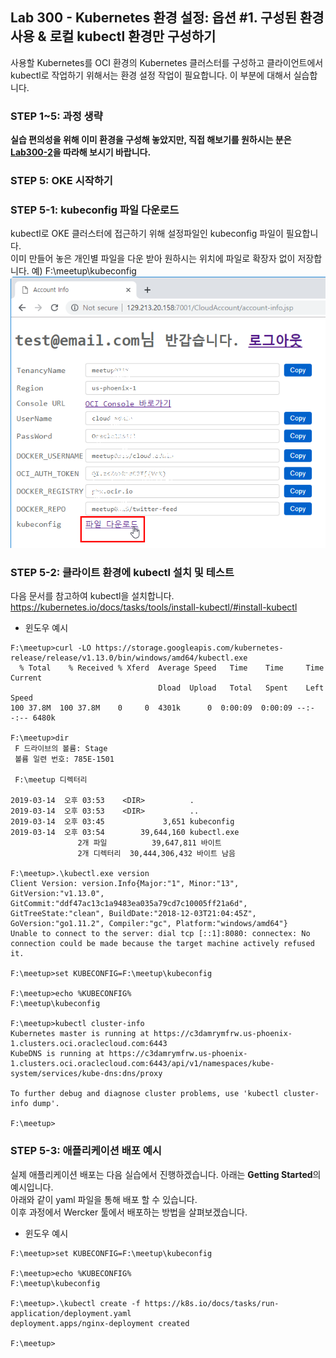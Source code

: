 ﻿
## Lab 300 - Kubernetes 환경 설정: 옵션 #1. 구성된 환경 사용 & 로컬 kubectl 환경만 구성하기
사용할 Kubernetes를 OCI 환경의 Kubernetes 클러스터를 구성하고 클라이언트에서 kubectl로 작업하기 위해서는 환경 설정 작업이 필요합니다. 이 부분에 대해서 실습합니다.<br>


### **STEP 1~5**: 과정 생략
**실습 편의성을 위해 이미 환경을 구성해 놓았지만, 직접 해보기를 원하시는 분은 [Lab300-2](Lab300-2.md)을 따라해 보시기 바랍니다.**

### **STEP 5**: OKE 시작하기

### **STEP 5-1**: kubeconfig 파일 다운로드
kubectl로 OKE 클러스터에 접근하기 위해 설정파일인 kubeconfig 파일이 필요합니다.<br>
이미 만들어 놓은 개인별 파일을 다운 받아 원하시는 위치에 파일로 확장자 없이 저장합니다. 예) F:\meetup\kubeconfig
  ![](images/300_cloudaccount_kubeconfig_1.png)

### **STEP 5-2**: 클라이트 환경에 kubectl 설치 및 테스트
다음 문서를 참고하여 kubectl을 설치합니다.<br>
https://kubernetes.io/docs/tasks/tools/install-kubectl/#install-kubectl

- 윈도우 예시
```
F:\meetup>curl -LO https://storage.googleapis.com/kubernetes-release/release/v1.13.0/bin/windows/amd64/kubectl.exe
  % Total    % Received % Xferd  Average Speed   Time    Time     Time  Current
                                 Dload  Upload   Total   Spent    Left  Speed
100 37.8M  100 37.8M    0     0  4301k      0  0:00:09  0:00:09 --:--:-- 6480k

F:\meetup>dir
 F 드라이브의 볼륨: Stage
 볼륨 일련 번호: 785E-1501

 F:\meetup 디렉터리

2019-03-14  오후 03:53    <DIR>          .
2019-03-14  오후 03:53    <DIR>          ..
2019-03-14  오후 03:45             3,651 kubeconfig
2019-03-14  오후 03:54        39,644,160 kubectl.exe
               2개 파일          39,647,811 바이트
               2개 디렉터리  30,444,306,432 바이트 남음

F:\meetup>.\kubectl.exe version
Client Version: version.Info{Major:"1", Minor:"13", GitVersion:"v1.13.0", GitCommit:"ddf47ac13c1a9483ea035a79cd7c10005ff21a6d", GitTreeState:"clean", BuildDate:"2018-12-03T21:04:45Z", GoVersion:"go1.11.2", Compiler:"gc", Platform:"windows/amd64"}
Unable to connect to the server: dial tcp [::1]:8080: connectex: No connection could be made because the target machine actively refused it.

F:\meetup>set KUBECONFIG=F:\meetup\kubeconfig

F:\meetup>echo %KUBECONFIG%
F:\meetup\kubeconfig

F:\meetup>kubectl cluster-info
Kubernetes master is running at https://c3damrymfrw.us-phoenix-1.clusters.oci.oraclecloud.com:6443
KubeDNS is running at https://c3damrymfrw.us-phoenix-1.clusters.oci.oraclecloud.com:6443/api/v1/namespaces/kube-system/services/kube-dns:dns/proxy

To further debug and diagnose cluster problems, use 'kubectl cluster-info dump'.

F:\meetup>
```

### **STEP 5-3**: 애플리케이션 배포 예시
실제 애플리케이션 배포는 다음 실습에서 진행하겠습니다. 아래는 **Getting Started**의 예시입니다.<br>
아래와 같이 yaml 파일을 통해 배포 할 수 있습니다.<br>
이후 과정에서 Wercker 툴에서 배포하는 방법을 살펴보겠습니다.

  - 윈도우 예시
```
F:\meetup>set KUBECONFIG=F:\meetup\kubeconfig

F:\meetup>echo %KUBECONFIG%
F:\meetup\kubeconfig

F:\meetup>.\kubectl create -f https://k8s.io/docs/tasks/run-application/deployment.yaml
deployment.apps/nginx-deployment created

F:\meetup>
```
